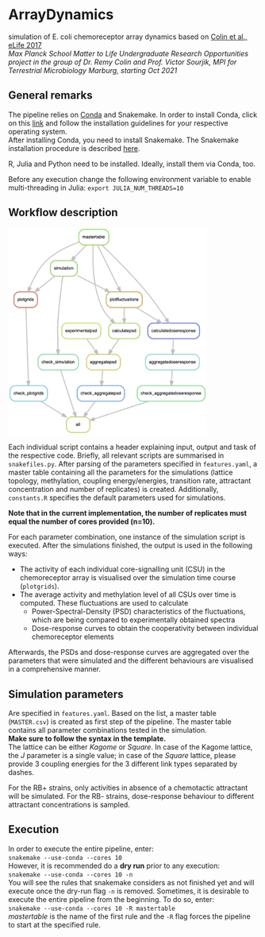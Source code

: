 # ArrayDynamics
simulation of E. coli chemoreceptor array dynamics based on [Colin et al., eLife 2017](https://pubmed.ncbi.nlm.nih.gov/29231168/)  
*Max Planck School Matter to Life Undergraduate Research Opportunities project in the group of Dr. Remy Colin and Prof. Victor Sourjik, MPI for Terrestrial Microbiology Marburg, starting Oct 2021*

## General remarks
The pipeline relies on [Conda](https://docs.conda.io/en/latest/) and Snakemake.
In order to install Conda, click on this [link](https://docs.conda.io/en/latest/miniconda.html) and follow the installation guidelines for your respective operating system.  
After installing Conda, you need to install Snakemake. The Snakemake installation procedure is described [here](https://snakemake.readthedocs.io/en/stable/getting_started/installation.html).

R, Julia and Python need to be installed. Ideally, install them via Conda, too.

Before any execution change the following environment variable to enable multi-threading in Julia: `export JULIA_NUM_THREADS=10`

## Workflow description
<img src="rulegraph.png" width="400">

Each individual script contains a header explaining input, output and task of the respective code.
Briefly, all relevant scripts are summarised in `snakefiles.py`. After parsing of the parameters specified in `features.yaml`, a master table containing all the parameters for the simulations (lattice topology, methylation, coupling energy/energies, transition rate, attractant concentration and number of replicates) is created.
Additionally, `constants.R` specifies the default parameters used for simulations.

**Note that in the current implementation, the number of replicates must equal the number of cores provided (n=10).**

For each parameter combination, one instance of the simulation script is executed. After the simulations finished, the output is used in the following ways:
* The activity of each individual core-signalling unit (CSU) in the chemoreceptor array is visualised over the simulation time course (`plotgrids`).
* The average activity and methylation level of all CSUs over time is computed. These fluctuations are used to calculate
    * Power-Spectral-Density (PSD) characteristics of the fluctuations, which are being compared to experimentally obtained spectra
    * Dose-response curves to obtain the cooperativity between individual chemoreceptor elements

Afterwards, the PSDs and dose-response curves are aggregated over the parameters that were simulated and the different behaviours are visualised in a comprehensive manner.

## Simulation parameters
Are specified in `features.yaml`. Based on the list, a master table (`MASTER.csv`) is created as first step of the pipeline. The master table contains all parameter combinations tested in the simulation.  
**Make sure to follow the syntax in the template.**  
The lattice can be either *Kagome* or *Square*. In case of the Kagome lattice, the *J* parameter is a single value; in case of the *Square* lattice, please provide 3 coupling energies for the 3 different link types separated by dashes.

For the RB+ strains, only activities in absence of a chemotactic attractant will be simulated. For the RB- strains, dose-response behaviour to different attractant concentrations is sampled.

## Execution
In order to execute the entire pipeline, enter:  
```snakemake --use-conda --cores 10```  
However, it is recommended do a **dry run** prior to any execution:  
```snakemake --use-conda --cores 10 -n```  
You will see the rules that snakemake considers as not finished yet and will execute once the dry-run flag `-n` is removed. Sometimes, it is desirable to execute the entire pipeline from the beginning. To do so, enter:  
```snakemake --use-conda --cores 10 -R mastertable```  
*mastertable* is the name of the first rule and the `-R` flag forces the pipeline to start at the specified rule.
